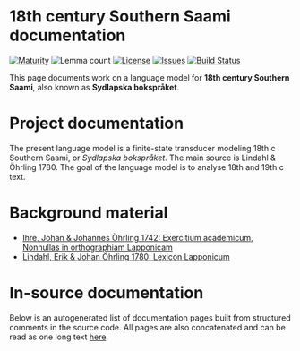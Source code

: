 # 18th century Southern Saami documentation

[![Maturity](https://img.shields.io/endpoint?url=https%3A%2F%2Fraw.githubusercontent.com%2Fgiellalt%2Flang-sju-x-sydlapsk%2Fgh-pages%2Fmaturity.json)](https://giellalt.github.io/MaturityClassification.html)
![Lemma count](https://img.shields.io/endpoint?url=https%3A%2F%2Fraw.githubusercontent.com%2Fgiellalt%2Flang-sju-x-sydlapsk%2Fgh-pages%2Flemmacount.json)
[![License](https://img.shields.io/github/license/giellalt/lang-sju-x-sydlapsk)](https://github.com/giellalt/lang-sju-x-sydlapsk/blob/main/LICENSE)
[![Issues](https://img.shields.io/github/issues/giellalt/lang-sju-x-sydlapsk)](https://github.com/giellalt/lang-sju-x-sydlapsk/issues)
[![Build Status](https://divvun-tc.giellalt.org/api/github/v1/repository/giellalt/lang-sju-x-sydlapsk/main/badge.svg)](https://github.com/giellalt/lang-sju-x-sydlapsk/actions)

This page documents work on a language model for **18th century Southern Saami**, also known as **Sydlapska bokspråket**. 

# Project documentation

The present language model is a finite-state transducer modeling 18th c Southern Saami, or *Sydlapska bokspråket*. The main source is Lindahl & Öhrling 1780. The goal of the language model is to analyse 18th and 19th c text.

# Background material

- [Ihre, Johan & Johannes Öhrling 1742: Exercitium academicum, Nonnullas in orthographiam Lapponicam](Ohrling_1742.pdf)
- [Lindahl, Erik & Johan Öhrling 1780: Lexicon Lapponicum](http://www.raamesuenne.se/Lexicon_lapponicum_20160330.pdf)

# In-source documentation

Below is an autogenerated list of documentation pages built from structured comments in the source code. All pages are also concatenated and can be read as one long text [here](sju-x-sydlapsk.md).
